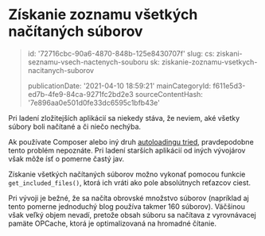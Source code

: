 Získanie zoznamu všetkých načítaných súborov
============================================

> id: '72716cbc-90a6-4870-848b-125e8430707f'
> slug:
> 	cs: ziskani-seznamu-vsech-nactenych-souboru
> 	sk: ziskanie-zoznamu-vsetkych-nacitanych-suborov
> 
> publicationDate: '2021-04-10 18:59:21'
> mainCategoryId: f611e5d3-ed7b-4fe9-84ca-9271fc2bd2e3
> sourceContentHash: '7e896aa0e501d0fe33dc6595c1bfb43e'

Pri ladení zložitejších aplikácií sa niekedy stáva, že neviem, aké všetky súbory boli načítané a či niečo nechýba.

Ak používate Composer alebo iný druh <a href="/autoloading-trid">autoloadingu tried</a>, pravdepodobne tento problém nepoznáte. Pri ladení starších aplikácií od iných vývojárov však môže ísť o pomerne častý jav.

Získanie všetkých načítaných súborov možno vykonať pomocou funkcie `get_included_files()`, ktorá ich vráti ako pole absolútnych reťazcov ciest.

Pri vývoji je bežné, že sa načíta obrovské množstvo súborov (napríklad aj tento pomerne jednoduchý blog používa takmer 160 súborov). Väčšinou však veľký objem nevadí, pretože obsah súboru sa načítava z vyrovnávacej pamäte OPCache, ktorá je optimalizovaná na hromadné čítanie.
